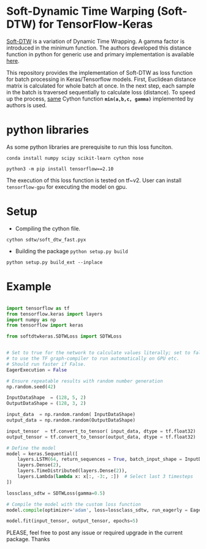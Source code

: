 # Soft-Dynamic Time Warping (Soft-DTW) for TensorFlow-Keras
[Soft-DTW](https://github.com/mblondel/soft-dtw) is a variation of Dynamic Time Wrapping. A gamma factor is introduced in the minimum function. The authors developed this distance function in python for generic use and primary implementation is available [here](https://github.com/mblondel/soft-dtw). 

This repository provides the implementation of Soft-DTW as loss function for batch processing in Keras/Tensorflow models. First, Euclidean distance matrix is calculated for whole batch at once. In the next step, each sample in the batch is traversed sequentially to calculate loss (distance). To speed up the process, [same](https://github.com/mblondel/soft-dtw/blob/master/sdtw/soft_dtw_fast.pyx) Cython function **`min(a,b,c, gamma)`** implemented by authors is used. 


# python libraries
As some python libraries are prerequisite to run this loss funciton. 

`conda install numpy scipy scikit-learn cython nose`

`python3 -m pip install tensorflow==2.10`

The execution of this loss function is tested on tf~v2. User can install `tensorflow-gpu` for executing the model on gpu.

# Setup
- Compiling the cython file.

`cython sdtw/soft_dtw_fast.pyx`

- Building the package
`python setup.py build`

`python setup.py build_ext --inplace`

# Example
```python

import tensorflow as tf
from tensorflow.keras import layers
import numpy as np
from tensorflow import keras

from softdtwkeras.SDTWLoss import SDTWLoss


# Set to true for the network to calculate values literally; set to false
# to use the TF graph-compiler to run automatically on GPU etc.
# Should run faster if False.
EagerExecution = False

# Ensure repeatable results with random number generation
np.random.seed(42)

InputDataShape  = (128, 5, 2)
OutputDataShape = (128, 3, 2)

input_data  = np.random.random( InputDataShape)
output_data = np.random.random(OutputDataShape)

input_tensor  = tf.convert_to_tensor( input_data, dtype = tf.float32)
output_tensor = tf.convert_to_tensor(output_data, dtype = tf.float32)

# Define the model
model = keras.Sequential([
    layers.LSTM(64, return_sequences = True, batch_input_shape = InputDataShape),
    layers.Dense(2),
    layers.TimeDistributed(layers.Dense(2)),
    layers.Lambda(lambda x: x[:, -3:, :])  # Select last 3 timesteps
])

lossclass_sdtw = SDTWLoss(gamma=0.5)

# Compile the model with the custom loss function
model.compile(optimizer='adam', loss=lossclass_sdtw, run_eagerly = EagerExecution)

model.fit(input_tensor, output_tensor, epochs=5)

```


PLEASE, feel free to post any issue or required upgrade in the current package. Thanks
